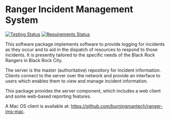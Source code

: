 Ranger Incident Management System
=================================

[![Testing Status](https://travis-ci.org/burningmantech/ranger-ims-server.svg?branch=master)](https://travis-ci.org/burningmantech/ranger-ims-server.svg?branch=master)
[![Requirements Status](https://requires.io/github/burningmantech/ranger-ims-server/requirements.svg?branch=master)](https://requires.io/github/burningmantech/ranger-ims-server/requirements/?branch=master)

This software package implements software to provide logging for incidents as they occur and to aid in the dispatch of resources to respond to those incidents.
It is presently tailored to the specific needs of the Black Rock Rangers in Black Rock City.

The server is the master (authoritative) repository for incident information.
Clients connect to the server over the network and provide an interface to users which enables them to view and manage incident information.

This package provides the server component, which includes a web client and some web-based reporting features.

A Mac OS client is available at: https://github.com/burningmantech/ranger-ims-mac.
